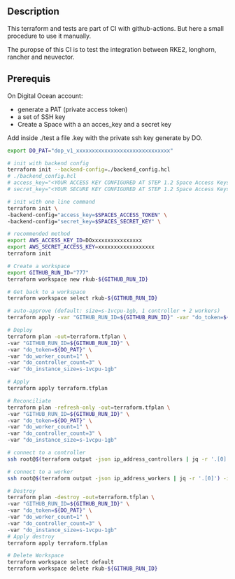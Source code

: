 ## Description

This terraform and tests are part of CI with github-actions. But here a small procedure to use it manually.

The puropse of this CI is to test the integration between RKE2, longhorn, rancher and neuvector.

## Prerequis

On Digital Ocean account:
- generate a PAT (private access token)
- a set of SSH key
- Create a Space with a an acces_key and a secret key

Add inside ./test a file .key with the private ssh key generate by DO.

```bash
export DO_PAT="dop_v1_xxxxxxxxxxxxxxxxxxxxxxxxxxxxxx"

# init with backend config
terraform init --backend-config=./backend_config.hcl
# ./backend_config.hcl
# access_key="<YOUR ACCESS KEY CONFIGURED AT STEP 1.2 Space Access Keys from the Tutorial>"
# secret_key="<YOUR SECURE KEY CONFIGURED AT STEP 1.2 Space Access Keys from the Tutorial>"

# init with one line command
terraform init \
-backend-config="access_key=$SPACES_ACCESS_TOKEN" \
-backend-config="secret_key=$SPACES_SECRET_KEY" \

# recommended method
export AWS_ACCESS_KEY_ID=DOxxxxxxxxxxxxxxxx
export AWS_SECRET_ACCESS_KEY=xxxxxxxxxxxxxxxxxx
terraform init

# Create a workspace
export GITHUB_RUN_ID="777"
terraform workspace new rkub-${GITHUB_RUN_ID}

# Get back to a workspace
terraform workspace select rkub-${GITHUB_RUN_ID}

# auto-approve (default: size=s-1vcpu-1gb, 1 controller + 2 workers)
terraform apply -var "GITHUB_RUN_ID=${GITHUB_RUN_ID}" -var "do_token=${DO_PAT}" -auto-approve

# Deploy
terraform plan -out=terraform.tfplan \
-var "GITHUB_RUN_ID=${GITHUB_RUN_ID}" \
-var "do_token=${DO_PAT}" \
-var "do_worker_count=1" \
-var "do_controller_count=3" \
-var "do_instance_size=s-1vcpu-1gb"

# Apply
terraform apply terraform.tfplan

# Reconciliate
terraform plan -refresh-only -out=terraform.tfplan \
-var "GITHUB_RUN_ID=${GITHUB_RUN_ID}" \
-var "do_token=${DO_PAT}" \
-var "do_worker_count=1" \
-var "do_controller_count=3" \
-var "do_instance_size=s-1vcpu-1gb"

# connect to a controller
ssh root@$(terraform output -json ip_address_controllers | jq -r '.[0]') -i .key

# connect to a worker
ssh root@$(terraform output -json ip_address_workers | jq -r '.[0]') -i .key

# Destroy
terraform plan -destroy -out=terraform.tfplan \
-var "GITHUB_RUN_ID=${GITHUB_RUN_ID}" \
-var "do_token=${DO_PAT}" \
-var "do_worker_count=1" \
-var "do_controller_count=3" \
-var "do_instance_size=s-1vcpu-1gb"
# Apply destroy
terraform apply terraform.tfplan

# Delete Workspace
terraform workspace select default
terraform workspace delete rkub-${GITHUB_RUN_ID}
```
